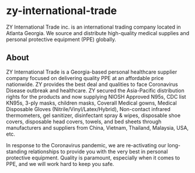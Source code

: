 # zy-international-trade

ZY International Trade inc. is an international trading company located in Atlanta Georgia. 
We source and distribute high-quality medical supplies and personal protective equipment (PPE) globally.

## About

ZY International Trade is a Georgia-based personal healthcare supplier company focused on delivering quality PPE at an affordable price nationwide. ZY provides the best deal and qualities to face Coronavirus Disease outbreak and healthcare. ZY secured the Asia-Pacific distribution rights for the products and now supplying NIOSH Approved N95s, CDC list KN95s, 3-ply masks, children masks, Coverall Medical gowns, Medical Disposable Gloves (Nitrile/Vinyl/Latex/Hybrid), Non-contact infrared thermometers, gel sanitizer, disinfectant spray & wipes, disposable shoe covers, disposable head covers, towels, and bed sheets through manufacturers and suppliers from China, Vietnam, Thailand, Malaysia, USA, etc.

In response to the Coronavirus pandemic, we are re-activating our long-standing relationships to provide you with the very best in personal protective equipment. Quality is paramount, especially when it comes to PPE, and we will work hard to keep you safe.
